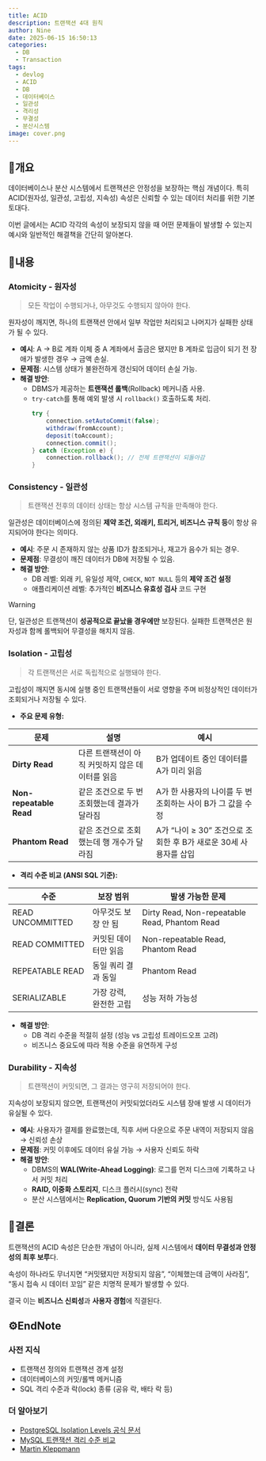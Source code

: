 ```yaml
---
title: ACID
description: 트랜잭션 4대 원칙
author: Nine
date: 2025-06-15 16:50:13
categories:
  - DB
  - Transaction
tags:
  - devlog
  - ACID
  - DB
  - 데이터베이스
  - 일관성
  - 격리성
  - 무결성
  - 분산시스템
image: cover.png
---
```

## 📌개요

데이터베이스나 분산 시스템에서 트랜잭션은 안정성을 보장하는 핵심 개념이다.
특히 ACID(원자성, 일관성, 고립성, 지속성) 속성은 신뢰할 수 있는 데이터 처리를 위한 기본 토대다.

이번 글에서는 ACID 각각의 속성이 보장되지 않을 때 어떤 문제들이 발생할 수 있는지 예시와 일반적인 해결책을 간단히 알아본다.

## 📌내용

### Atomicity - 원자성

>모든 작업이 수행되거나, 아무것도 수행되지 않아야 한다.

원자성이 깨지면, 하나의 트랜잭션 안에서 일부 작업만 처리되고 나머지가 실패한 상태가 될 수 있다.

- **예시**: A → B로 계좌 이체 중 A 계좌에서 출금은 됐지만 B 계좌로 입금이 되기 전 장애가 발생한 경우 → 금액 손실.
- **문제점**: 시스템 상태가 불완전하게 갱신되어 데이터 손실 가능.
- **해결 방안**:
    - DBMS가 제공하는 **트랜잭션 롤백**(Rollback) 메커니즘 사용.
    - `try-catch`를 통해 예외 발생 시 `rollback()` 호출하도록 처리.
        ```java
        try {
            connection.setAutoCommit(false);
            withdraw(fromAccount);
            deposit(toAccount);
            connection.commit();
        } catch (Exception e) {
            connection.rollback(); // 전체 트랜잭션이 되돌아감
        }
        ```

### Consistency - 일관성

>트랜잭션 전후의 데이터 상태는 항상 시스템 규칙을 만족해야 한다.

일관성은 데이터베이스에 정의된 **제약 조건, 외래키, 트리거, 비즈니스 규칙 등**이 항상 유지되어야 한다는 의미다.

- **예시**: 주문 시 존재하지 않는 상품 ID가 참조되거나, 재고가 음수가 되는 경우.
- **문제점**: 무결성이 깨진 데이터가 DB에 저장될 수 있음.
- **해결 방안**:
    - DB 레벨: 외래 키, 유일성 제약, `CHECK`, `NOT NULL` 등의 **제약 조건 설정**
    - 애플리케이션 레벨: 추가적인 **비즈니스 유효성 검사** 코드 구현

>[!WARNING]
>단, 일관성은 트랜잭션이 **성공적으로 끝났을 경우에만** 보장된다. 실패한 트랜잭션은 원자성과 함께 롤백되어 무결성을 해치지 않음.

### Isolation - 고립성

>각 트랜잭션은 서로 독립적으로 실행돼야 한다.

고립성이 깨지면 동시에 실행 중인 트랜잭션들이 서로 영향을 주며 비정상적인 데이터가 조회되거나 저장될 수 있다.

- **주요 문제 유형:**

|문제|설명|예시|
|---|---|---|
|**Dirty Read**|다른 트랜잭션이 아직 커밋하지 않은 데이터를 읽음|B가 업데이트 중인 데이터를 A가 미리 읽음|
|**Non-repeatable Read**|같은 조건으로 두 번 조회했는데 결과가 달라짐|A가 한 사용자의 나이를 두 번 조회하는 사이 B가 그 값을 수정|
|**Phantom Read**|같은 조건으로 조회했는데 행 개수가 달라짐|A가 “나이 ≥ 30” 조건으로 조회한 후 B가 새로운 30세 사용자를 삽입|

- **격리 수준 비교 (ANSI SQL 기준):**

|수준|보장 범위|발생 가능한 문제|
|---|---|---|
|READ UNCOMMITTED|아무것도 보장 안 됨|Dirty Read, Non-repeatable Read, Phantom Read|
|READ COMMITTED|커밋된 데이터만 읽음|Non-repeatable Read, Phantom Read|
|REPEATABLE READ|동일 쿼리 결과 동일|Phantom Read|
|SERIALIZABLE|가장 강력, 완전한 고립|성능 저하 가능성|

- **해결 방안**:
    - DB 격리 수준을 적절히 설정 (성능 vs 고립성 트레이드오프 고려)
    - 비즈니스 중요도에 따라 적용 수준을 유연하게 구성

### Durability - 지속성

>트랜잭션이 커밋되면, 그 결과는 영구히 저장되어야 한다.

지속성이 보장되지 않으면, 트랜잭션이 커밋되었더라도 시스템 장애 발생 시 데이터가 유실될 수 있다.

- **예시**: 사용자가 결제를 완료했는데, 직후 서버 다운으로 주문 내역이 저장되지 않음 → 신뢰성 손상
- **문제점**: 커밋 이후에도 데이터 유실 가능 → 사용자 신뢰도 하락
- **해결 방안**:
    - DBMS의 **WAL(Write-Ahead Logging)**: 로그를 먼저 디스크에 기록하고 나서 커밋 처리
    - **RAID, 이중화 스토리지**, 디스크 플러시(sync) 전략
    - 분산 시스템에서는 **Replication, Quorum 기반의 커밋** 방식도 사용됨

## 🎯결론

트랜잭션의 ACID 속성은 단순한 개념이 아니라, 실제 시스템에서 **데이터 무결성과 안정성의 최후 보루**다.

속성이 하나라도 무너지면 “커밋됐지만 저장되지 않음”, “이체했는데 금액이 사라짐”, “동시 접속 시 데이터 꼬임” 같은 치명적 문제가 발생할 수 있다.

결국 이는 **비즈니스 신뢰성**과 **사용자 경험**에 직결된다.

## ⚙️EndNote

### 사전 지식

- 트랜잭션 정의와 트랜잭션 경계 설정
- 데이터베이스의 커밋/롤백 메커니즘
- SQL 격리 수준과 락(lock) 종류 (공유 락, 배타 락 등)

### 더 알아보기

- [PostgreSQL Isolation Levels 공식 문서](https://www.postgresql.org/docs/current/transaction-iso.html)
- [MySQL 트랜잭션 격리 수준 비교](https://dev.mysql.com/doc/refman/8.0/en/innodb-transaction-isolation-levels.html)
- [Martin Kleppmann](https://martin.kleppmann.com/)
